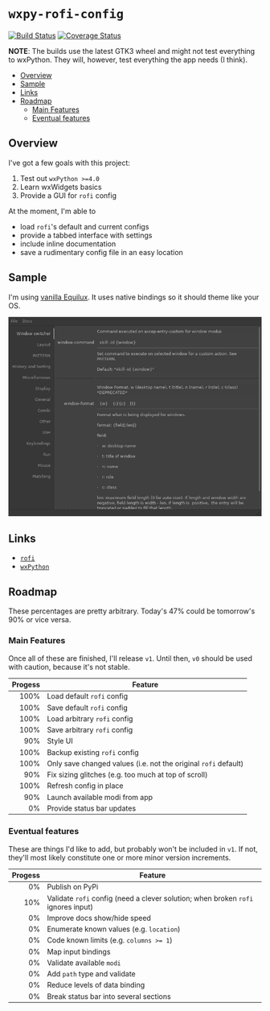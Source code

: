 # `wxpy-rofi-config`

[![Build Status](https://travis-ci.org/thecjharries/wxpy-rofi-config.svg?branch=master)](https://travis-ci.org/thecjharries/wxpy-rofi-config) [![Coverage Status](https://coveralls.io/repos/github/thecjharries/wxpy-rofi-config/badge.svg)](https://coveralls.io/github/thecjharries/wxpy-rofi-config)

**NOTE**: The builds use the latest GTK3 wheel and might not test everything to wxPython. They will, however, test everything the app needs (I think).

<!-- MarkdownTOC -->

- [Overview](#overview)
- [Sample](#sample)
- [Links](#links)
- [Roadmap](#roadmap)
    - [Main Features](#mainfeatures)
    - [Eventual features](#eventualfeatures)

<!-- /MarkdownTOC -->

## Overview

I've got a few goals with this project:

1. Test out `wxPython >=4.0`
2. Learn wxWidgets basics
3. Provide a GUI for `rofi` config

At the moment, I'm able to

* load `rofi`'s default and current configs
* provide a tabbed interface with settings
* include inline documentation
* save a rudimentary config file in an easy location

## Sample

I'm using [vanilla Equilux](https://github.com/ddnexus/equilux-theme). It uses native bindings so it should theme like your OS.

![Sample Screenshot](assets/sample.png)

## Links

* [`rofi`](https://github.com/DaveDavenport/rofi)
* [`wxPython`](https://www.wxpython.org/)

## Roadmap

These percentages are pretty arbitrary. Today's 47% could be tomorrow's 90% or vice versa.

### Main Features

Once all of these are finished, I'll release `v1`. Until then, `v0` should be used with caution, because it's not stable.

| Progess | Feature |
| ------: | ------- |
|    100% | Load default `rofi` config |
|    100% | Save default `rofi` config |
|    100% | Load arbitrary `rofi` config |
|    100% | Save arbitrary `rofi` config |
|     90% | Style UI |
|    100% | Backup existing `rofi` config |
|    100% | Only save changed values (i.e. not the original `rofi` default) |
|     90% | Fix sizing glitches (e.g. too much at top of scroll) |
|    100% | Refresh config in place |
|     90% | Launch available modi from app |
|      0% | Provide status bar updates |

### Eventual features

These are things I'd like to add, but probably won't be included in `v1`. If not, they'll most likely constitute one or more minor version increments.

| Progess | Feature |
| ------: | ------- |
|      0% | Publish on PyPi |
|     10% | Validate `rofi` config (need a clever solution; when broken `rofi` ignores input) |
|      0% | Improve docs show/hide speed |
|      0% | Enumerate known values (e.g. `location`) |
|      0% | Code known limits (e.g. `columns >= 1`) |
|      0% | Map input bindings |
|      0% | Validate available `modi` |
|      0% | Add `path` type and validate |
|      0% | Reduce levels of data binding |
|      0% | Break status bar into several sections |
